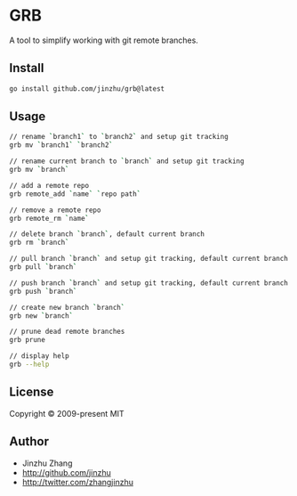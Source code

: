 # GRB

A tool to simplify working with git remote branches.

## Install

```sh
go install github.com/jinzhu/grb@latest
```

## Usage

```sh
// rename `branch1` to `branch2` and setup git tracking
grb mv `branch1` `branch2`

// rename current branch to `branch` and setup git tracking
grb mv `branch`

// add a remote repo
grb remote_add `name` `repo path`

// remove a remote repo
grb remote_rm `name`

// delete branch `branch`, default current branch
grb rm `branch`

// pull branch `branch` and setup git tracking, default current branch
grb pull `branch`

// push branch `branch` and setup git tracking, default current branch
grb push `branch`

// create new branch `branch`
grb new `branch`

// prune dead remote branches
grb prune

// display help
grb --help
```

## License

Copyright © 2009-present MIT

## Author

* Jinzhu Zhang
* http://github.com/jinzhu
* http://twitter.com/zhangjinzhu
